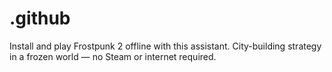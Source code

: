 # .github
Install and play Frostpunk 2 offline with this assistant. City-building strategy in a frozen world — no Steam or internet required.
